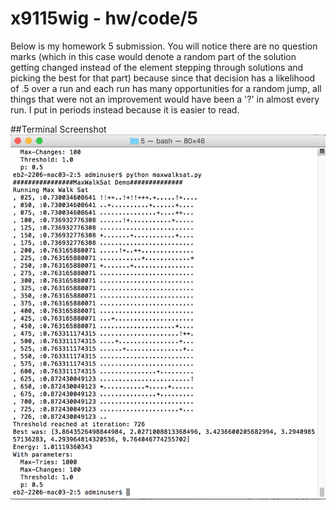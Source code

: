 # x9115wig - hw/code/5
Below is my homework 5 submission. You will notice there are no question marks (which in this case would denote a random part of the solution getting changed instead of the element stepping through solutions and picking the best for that part) because since that decision has a likelihood of .5 over a run and each run has many opportunities for a random jump, all things that were not an improvement would have been a '?' in almost every run. I put in periods instead because it is easier to read.

##Terminal Screenshot
![MaxWalkSat Screenshot](maxwalksat.png)

